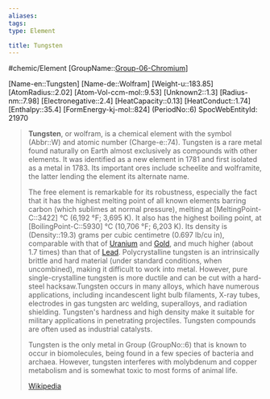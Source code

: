 ```yaml
---
aliases: 
tags: 
type: Element

title: Tungsten
---
```

#chemic/Element 
[GroupName::[Group-06-Chromium](chemic/Elements/Group-06-Chromium.md)]

[Name-en::Tungsten]
[Name-de::Wolfram]
[Weight-u::183.85]
[AtomRadius::2.02]
[Atom-Vol-ccm-mol::9.53]
[Unknown2::1.3]
[Radius-nm::7.98]
[Electronegative::2.4]
[HeatCapacity::0.13]
[HeatConduct::1.74]
[Enthalpy::35.4]
[FormEnergy-kj-mol::824]
(PeriodNo::6)
SpocWebEntityId: 21970


> **Tungsten**, or wolfram, is a chemical element with the symbol (Abbr::W) and atomic number (Charge-e::74). Tungsten is a rare metal found naturally on Earth almost exclusively as compounds with other elements. It was identified as a new element in 1781 and first isolated as a metal in 1783. Its important ores include scheelite and wolframite, the latter lending the element its alternate name.
>
> The free element is remarkable for its robustness, especially the fact that it has the highest melting point of all known elements barring carbon (which sublimes at normal pressure), melting at [MeltingPoint-C::3422] °C (6,192 °F; 3,695 K). It also has the highest boiling point, at [BoilingPoint-C::5930] °C (10,706 °F; 6,203 K). Its density is (Density::19.3) grams per cubic centimetre (0.697 lb/cu in), comparable with that of [Uranium](chemic/Elements/Actinide-Group/Uranium.md) and [Gold](chemic/Elements/Group-11-Copper/Gold.md), and much higher (about 1.7 times) than that of [Lead](chemic/Elements/Group-14-Carbon/Lead.md). Polycrystalline tungsten is an intrinsically brittle and hard material (under standard conditions, when uncombined), making it difficult to work into metal. However, pure single-crystalline tungsten is more ductile and can be cut with a hard-steel hacksaw.Tungsten occurs in many alloys, which have numerous applications, including incandescent light bulb filaments, X-ray tubes, electrodes in gas tungsten arc welding, superalloys, and radiation shielding. Tungsten's hardness and high density make it suitable for military applications in penetrating projectiles. Tungsten compounds are often used as industrial catalysts.
>
> Tungsten is the only metal in Group (GroupNo::6) that is known to occur in biomolecules, being found in a few species of bacteria and archaea.  However, tungsten interferes with molybdenum and copper metabolism and is somewhat toxic to most forms of animal life.
>
> [Wikipedia](https://en.wikipedia.org/wiki/Tungsten)




